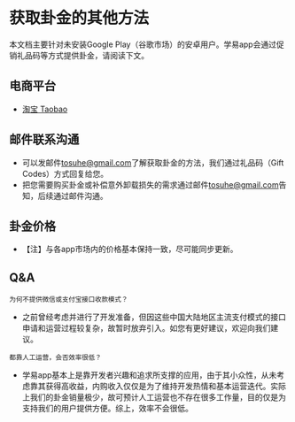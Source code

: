 # 获取卦金的其他方法

本文档主要针对未安装Google Play（谷歌市场）的安卓用户。学易app会通过促销礼品码等方式提供卦金，请阅读下文。

## 电商平台
- [淘宝 Taobao](https://i3cf4g4wrztdx9i5dsanog0wq1cfh96.taobao.com)

## 邮件联系沟通

- 可以发邮件<tosuhe@gmail.com>了解获取卦金的方法，我们通过礼品码（Gift Codes）方式回复给您。
- 把您需要购买卦金或补偿意外卸载损失的需求通过邮件<tosuhe@gmail.com>告知，后续通过邮件沟通。

## 卦金价格

- 【注】与各app市场内的价格基本保持一致，尽可能同步更新。

## Q&A

```
为何不提供微信或支付宝接口收款模式？
```

- 之前曾经考虑并进行了开发准备，但因这些中国大陆地区主流支付模式的接口申请和运营过程较复杂，故暂时放弃引入。如您有更好建议，欢迎向我们建议。

```
都靠人工运营，会否效率很低？
```

- 学易app基本上是靠开发者兴趣和追求所支撑的应用，由于其小众性，从未考虑靠其获得高收益，内购收入仅仅是为了维持开发热情和基本运营迭代。实际上我们的卦金销量极少，故可预计人工运营也不存在很多工作量，目的仅是为支持我们的用户提供方便。综上，效率不会很低。
